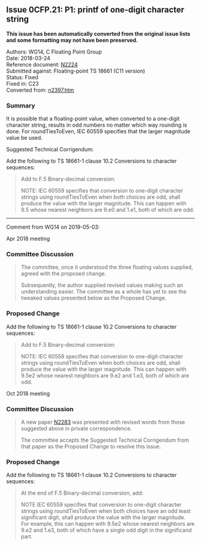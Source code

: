## Issue 0CFP.21: P1: printf of one-digit character string

**This issue has been automatically converted from the original issue lists and some formatting may not have been preserved.**

Authors: WG14, C Floating Point Group  
Date: 2018-03-24  
Reference document: [N2224](https://www.open-std.org/jtc1/sc22/wg14/www/docs/n2224.pdf)  
Submitted against: Floating-point TS 18661 (C11 version)  
Status: Fixed  
Fixed in: C23  
Converted from: [n2397.htm](https://www.open-std.org/jtc1/sc22/wg14/www/docs/n2397.htm)

### Summary

It is possible that a floating-point value, when converted to a one-digit
character string, results in odd numbers no matter which way rounding is done.
For roundTiesToEven, IEC 60559 specifies that the larger magnitude value be
used.

Suggested Technical Corrigendum:

Add the following to TS 18661-1 clause 10.2 Conversions to character sequences:

> Add to F.5 Binary-decimal conversion:
>
> NOTE: IEC 60559 specifies that conversion to one-digit character strings using
> roundTiesToEven when both choices are odd, shall produce the value with the
> larger magnitude. This can happen with 9.5 whose nearest neighbors are 9.e0 and
> 1.e1, both of which are odd.

---

Comment from WG14 on 2019-05-03:

Apr 2018 meeting

### Committee Discussion

> The committee, once it understood the three floating values supplied, agreed
> with the proposed change.
>
> Subsequently, the author supplied revised values making such an understanding
> easier. The committee as a whole has yet to see the tweaked values presented
> below as the Proposed Change.

### Proposed Change

Add the following to TS 18661-1 clause 10.2 Conversions to character sequences:

> Add to F.5 Binary-decimal conversion:
>
> NOTE: IEC 60559 specifies that conversion to one-digit character strings using
> roundTiesToEven when both choices are odd, shall produce the value with the
> larger magnitude. This can happen with 9.5e2 whose nearest neighbors are 9.e2
> and 1.e3, both of which are odd.

Oct 2018 meeting

### Committee Discussion

> A new paper [N2283](https://www.open-std.org/jtc1/sc22/wg14/www/docs/n2283.htm)
> was presented with revised words from those suggested above in private
> correspondence.
>
> The committee accepts the Suggested Technical Corrigendum from that paper as the
> Proposed Change to resolve this issue.

### Proposed Change

Add the following to TS 18661-1 clause 10.2 Conversions to character sequences:

> At the end of F.5 Binary-decimal conversion, add:
>
> NOTE IEC 60559 specifies that conversion to one-digit character strings using
> roundTiesToEven when both choices have an odd least significant digit, shall
> produce the value with the larger magnitude. For example, this can happen with
> 9.5e2 whose nearest neighbors are 9.e2 and 1.e3, both of which have a single odd
> digit in the significand part.
